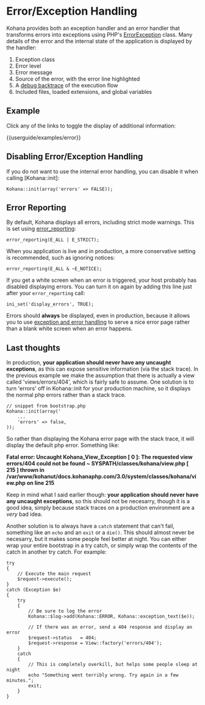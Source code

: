 # Error/Exception Handling

Kohana provides both an exception handler and an error handler that transforms errors into exceptions using PHP's [ErrorException](http://php.net/errorexception) class. Many details of the error and the internal state of the application is displayed by the handler:

1. Exception class
2. Error level
3. Error message
4. Source of the error, with the error line highlighted
5. A [debug backtrace](http://php.net/debug_backtrace) of the execution flow
6. Included files, loaded extensions, and global variables

## Example

Click any of the links to toggle the display of additional information:

<div>{{userguide/examples/error}}</div>

## Disabling Error/Exception Handling

If you do not want to use the internal error handling, you can disable it when calling [Kohana::init]:

    Kohana::init(array('errors' => FALSE));

## Error Reporting

By default, Kohana displays all errors, including strict mode warnings. This is set using [error_reporting](http://php.net/error_reporting):

    error_reporting(E_ALL | E_STRICT);

When you application is live and in production, a more conservative setting is recommended, such as ignoring notices:

    error_reporting(E_ALL & ~E_NOTICE);

If you get a white screen when an error is triggered, your host probably has disabled displaying errors. You can turn it on again by adding this line just after your `error_reporting` call:

    ini_set('display_errors', TRUE);

Errors should **always** be displayed, even in production, because it allows you to use [exception and error handling](debugging.errors) to serve a nice error page rather than a blank white screen when an error happens.


## Last thoughts

In production, **your application should never have any uncaught exceptions**, as this can expose sensitive information (via the stack trace).  In the previous example we make the assumption that there is actually a view called 'views/errors/404', which is fairly safe to assume.  One solution is to turn 'errors' off in Kohana::init for your production machine, so it displays the normal php errors rather than a stack trace.

~~~
// snippet from bootstrap.php 
Kohana::init(array('
    ...
    'errors' => false,
));
~~~

So rather than displaying the Kohana error page with the stack trace, it will display the default php error. Something like:

**Fatal error: Uncaught Kohana_View_Exception [ 0 ]: The requested view errors/404 could not be found ~ SYSPATH/classes/kohana/view.php [ 215 ] thrown in /var/www/kohanut/docs.kohanaphp.com/3.0/system/classes/kohana/view.php on line 215**

Keep in mind what I said earlier though: **your application should never have any uncaught exceptions**, so this should not be necesarry, though it is a good idea, simply because stack traces on a production environment are a *very* bad idea.

Another solution is to always have a `catch` statement that can't fail, something like an `echo` and an `exit` or a `die()`.  This should almost never be necesarry, but it makes some people feel better at night.  You can either wrap your entire bootstrap in a try catch, or simply wrap the contents of the catch in another try catch.  For example:

~~~
try
{
	// Execute the main request
	$request->execute();
}
catch (Exception $e)
{
	try
	{
		// Be sure to log the error
		Kohana::$log->add(Kohana::ERROR, Kohana::exception_text($e));
		
		// If there was an error, send a 404 response and display an error
		$request->status   = 404;
		$request->response = View::factory('errors/404');
	}
	catch
	{
		// This is completely overkill, but helps some people sleep at night
		echo "Something went terribly wrong. Try again in a few minutes.";
		exit;
	}
}
~~~